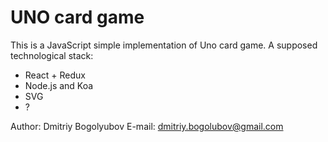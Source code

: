 # UNO card game

This is a JavaScript simple implementation of Uno card game. A supposed technological stack:

* React + Redux
* Node.js and Koa
* SVG
* ?

Author: Dmitriy Bogolyubov
E-mail: dmitriy.bogolubov@gmail.com